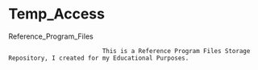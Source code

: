 # Temp_Access
Reference_Program_Files

                              This is a Reference Program Files Storage Repository, I created for my Educational Purposes.
